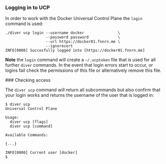 ### Logging in to UCP

In order to work with the Docker Universal Control Plane the `login` command is used:

```
./diver ucp login --username docker               \
                  --password password             \
                  --url https://docker01.fnnrn.me \
                  --ignorecert
INFO[0000] Succesfully logged into [https://docker01.fnnrn.me] 
```

**Note** the `login` command will create a `~/.ucptoken` file that is used for all further `diver` commands. In the event that login errors start to occur, or logins fail check the permissions of this file or alternatively remove this file.

### Checking access

The `diver ucp` command will return all subcommands but also confirm that your login works and returns the username of the user that is logged in:

```
$ diver ucp
Universal Control Plane

Usage:
  diver ucp [flags]
  diver ucp [command]

Available Commands:

{...}

INFO[0000] Current user [docker]                        
$
```